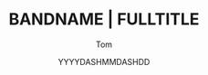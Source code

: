 ---
layout: review
author: Tom
date: YYYYDASHMMDASHDD

title: BANDNAME | FULLTITLE

band: BANDNAME
recordTitle: FULLTITLE
label: LABEL
recordFormat: EP album single
releaseDate: YYYDASHMMDASHDD

buyItLink: http://XX.com/
buyItLinkTitle: XX

miniDescription: XX
hasExcerpt: true
excerpt: REMEMBER_MARKUP

categories:
- review
---